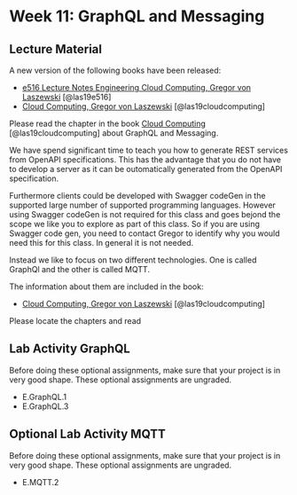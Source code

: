 # Week 11: GraphQL and Messaging


## Lecture Material

A new version of the following books have been released:

* [e516 Lecture Notes Engineering Cloud Computing, Gregor von Laszewski](https://laszewski.github.io/book/e516/) [@las19e516]
* [Cloud Computing, Gregor von Laszewski](https://laszewski.github.io/book/cloud/) [@las19cloudcomputing]

Please read the chapter in the book [Cloud Computing](https://laszewski.github.io/book/cloud/) [@las19cloudcomputing]
about GraphQL and Messaging.





We have spend significant time to teach you how to generate REST
services from OpenAPI specifications. This has the advantage that you do
not have to develop a server as it can be outomatically generated from
the OpenAPI specification. 

Furthermore clients could be developed with Swagger codeGen in the
supported large number of supported programming languages. However using
Swagger codeGen is not required for this class and goes bejond the scope
we like you to explore as part of this class. So if you are using
Swagger code gen, you need to contact Gregor to identify why you would
need this for this class. In general it is not needed.

Instead we like to focus on two different technologies. One is called
GraphQl and the other is called MQTT.

The information about them are included in the book:

* [Cloud Computing, Gregor von Laszewski](https://laszewski.github.io/book/cloud/) [@las19cloudcomputing]

Please locate the chapters and read

## Lab Activity GraphQL

Before doing these optional assignments, make sure that your project is
in very good shape. These optional assignments are ungraded. 

* E.GraphQL.1
* E.GraphQL.3


## Optional Lab Activity MQTT

Before doing these optional assignments, make sure that your project is
in very good shape. These optional assignments are ungraded.

* E.MQTT.2

